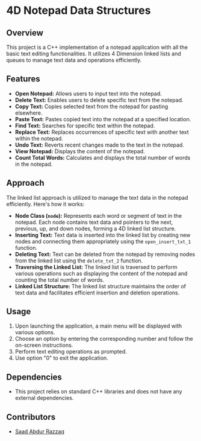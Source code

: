 # 4D Notepad Data Structures

## Overview
This project is a C++ implementation of a notepad application with all the basic text editing functionalities. It utilizes 4 Dimension linked lists and queues to manage text data and operations efficiently.

## Features
- **Open Notepad:** Allows users to input text into the notepad.
- **Delete Text:** Enables users to delete specific text from the notepad.
- **Copy Text:** Copies selected text from the notepad for pasting elsewhere.
- **Paste Text:** Pastes copied text into the notepad at a specified location.
- **Find Text:** Searches for specific text within the notepad.
- **Replace Text:** Replaces occurrences of specific text with another text within the notepad.
- **Undo Text:** Reverts recent changes made to the text in the notepad.
- **View Notepad:** Displays the content of the notepad.
- **Count Total Words:** Calculates and displays the total number of words in the notepad.

## Approach
The linked list approach is utilized to manage the text data in the notepad efficiently. Here's how it works:
- **Node Class (`node`):** Represents each word or segment of text in the notepad. Each node contains text data and pointers to the next, previous, up, and down nodes, forming a 4D linked list structure.
- **Inserting Text:** Text data is inserted into the linked list by creating new nodes and connecting them appropriately using the `open_insert_txt_1` function.
- **Deleting Text:** Text can be deleted from the notepad by removing nodes from the linked list using the `delete_txt_2` function.
- **Traversing the Linked List:** The linked list is traversed to perform various operations such as displaying the content of the notepad and counting the total number of words.
- **Linked List Structure:** The linked list structure maintains the order of text data and facilitates efficient insertion and deletion operations.

## Usage
1. Upon launching the application, a main menu will be displayed with various options.
2. Choose an option by entering the corresponding number and follow the on-screen instructions.
3. Perform text editing operations as prompted.
4. Use option "0" to exit the application.

## Dependencies
- This project relies on standard C++ libraries and does not have any external dependencies.

## Contributors
- [Saad Abdur Razzaq](https://github.com/saadarazzaq)
